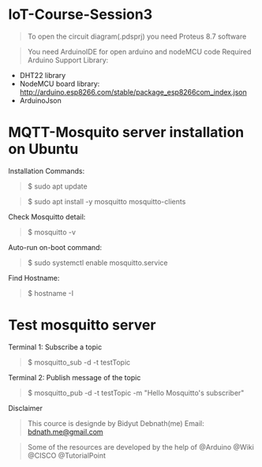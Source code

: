 # IoT-Course-Session3
>To open the circuit diagram(.pdsprj) you need Proteus 8.7 software

>You need ArduinoIDE for open arduino and nodeMCU code
> Required Arduino Support Library:
- DHT22 library
- NodeMCU board library: http://arduino.esp8266.com/stable/package_esp8266com_index.json
- ArduinoJson

# MQTT-Mosquito server installation on Ubuntu
Installation Commands:
>$ sudo apt update

>$ sudo apt install -y mosquitto mosquitto-clients

Check Mosquitto detail:
>$ mosquitto -v

Auto-run on-boot command:
>$ sudo systemctl enable mosquitto.service

Find Hostname:
>$ hostname -I

# Test mosquitto server
Terminal 1: Subscribe a topic
>$ mosquitto_sub -d -t testTopic

Terminal 2: Publish message of the topic
>$ mosquitto_pub -d -t testTopic -m "Hello Mosquitto's subscriber"


Disclaimer
>This cource is designde by Bidyut Debnath(me) Email: bdnath.me@gmail.com

>Some of the resources are developed by the help of @Arduino @Wiki @CISCO @TutorialPoint 